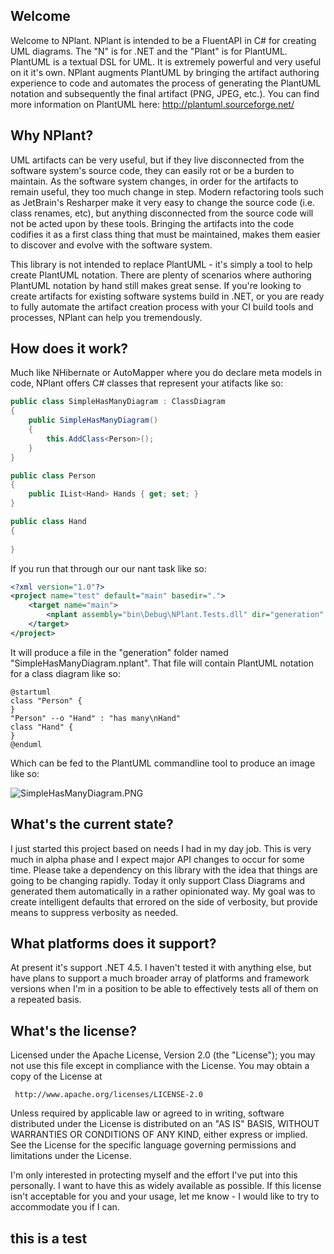 ## Welcome
Welcome to NPlant.  NPlant is intended to be a FluentAPI in C# for creating UML diagrams.  The "N" is 
for .NET and the "Plant" is for PlantUML.  PlantUML is a textual DSL for UML.  It is extremely powerful and 
very useful on it it's own.  NPlant augments PlantUML by bringing the artifact authoring experience 
to code and automates the process of generating the PlantUML notation and subsequently the final 
artifact (PNG, JPEG, etc.).  You can find more information on PlantUML here:  http://plantuml.sourceforge.net/

## Why NPlant?
UML artifacts can be very useful, but if they live disconnected from the software system's source code, they can 
easily rot or be a burden to maintain.  As the software system changes, in order for the artifacts to remain 
useful, they too much change in step.  Modern refactoring tools such as JetBrain's Resharper make it very easy 
to change the source code (i.e. class renames, etc), but anything disconnected from the source code 
will not be acted upon by these tools.  Bringing the artifacts into the code codifies it as a first class thing 
that must be maintained, makes them easier to discover and evolve with the software system.

This library is not intended to replace PlantUML - it's simply a tool to help create PlantUML notation.  There are 
plenty of scenarios where authoring PlantUML notation by hand still makes great sense.  If you're looking to create 
artifacts for existing software systems build in .NET, or you are ready to fully automate the artifact creation 
process with your CI build tools and processes, NPlant can help you tremendously.

## How does it work?
Much like NHibernate or AutoMapper where you do declare meta models in code, NPlant offers C# classes that represent your 
atifacts like so:

```csharp
public class SimpleHasManyDiagram : ClassDiagram
{
    public SimpleHasManyDiagram()
    {
        this.AddClass<Person>();
    }
}

public class Person
{
    public IList<Hand> Hands { get; set; }
}

public class Hand
{
            
}
```

If you run that through our our nant task like so:

```xml
<?xml version="1.0"?>
<project name="test" default="main" basedir=".">
	<target name="main">
		<nplant assembly="bin\Debug\NPlant.Tests.dll" dir="generation" />
	</target>
</project>
```
It will produce a file in the "generation" folder named "SimpleHasManyDiagram.nplant".  That file will contain PlantUML
notation for a class diagram like so:

```
@startuml
class "Person" {
}
"Person" --o "Hand" : "has many\nHand"
class "Hand" {
}
@enduml
```

Which can be fed to the PlantUML commandline tool to produce an image like so:


![SimpleHasManyDiagram.PNG](http://www.nplant.org/images/SimpleHasManyDiagram.png)

## What's the current state?
I just started this project based on needs I had in my day job.  This is very much in alpha phase and I expect major 
API changes to occur for some time.  Please take a dependency on this library with the idea that things are going to be 
changing rapidly.  Today it only support Class Diagrams and generated them automatically in a rather opinionated way.  My 
goal was to create intelligent defaults that errored on the side of verbosity, but provide means to suppress verbosity 
as needed.

## What platforms does it support?
At present it's support .NET 4.5.  I haven't tested it with anything else, but have plans to support a much broader 
array of platforms and framework versions when I'm in a position to be able to effectively tests all of them on a 
repeated basis.

## What's the license?
Licensed under the Apache License, Version 2.0 (the "License");
you may not use this file except in compliance with the License.
You may obtain a copy of the License at
 
     http://www.apache.org/licenses/LICENSE-2.0
 
Unless required by applicable law or agreed to in writing, software
distributed under the License is distributed on an "AS IS" BASIS,
WITHOUT WARRANTIES OR CONDITIONS OF ANY KIND, either express or implied.
See the License for the specific language governing permissions and
limitations under the License.

I'm only interested in protecting myself and the effort I've put into this personally.  I want to have this as 
widely available as possible.  If this license isn't acceptable for you and your usage, let me know - I would like to 
try to accommodate you if I can.

## this is a test